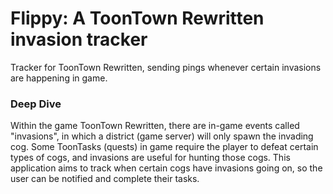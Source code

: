 # Flippy: A ToonTown Rewritten invasion tracker

Tracker for ToonTown Rewritten, sending pings whenever certain invasions are happening in game.

### Deep Dive

Within the game ToonTown Rewritten, there are in-game events called "invasions", in which a district (game server) will only spawn the invading cog. Some ToonTasks (quests) in game require the player to defeat certain types of cogs, and invasions are useful for hunting those cogs. This application aims to track when certain cogs have invasions going on, so the user can be notified and complete their tasks.